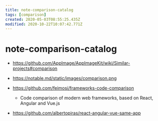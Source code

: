 ```yaml
---
title: note-comparison-catalog
tags: [comparison]
created: 2020-05-03T08:55:25.435Z
modified: 2020-10-22T10:07:42.771Z
---
```


# note-comparison-catalog

- https://github.com/AppImage/AppImageKit/wiki/Similar-projects#comparison
- https://notable.md/static/images/comparison.png


- https://github.com/feimosi/frameworks-code-comparison
  - Code comparison of modern web frameworks, based on React, Angular and Vue.js
- https://github.com/albertopiras/react-angular-vue-same-app
